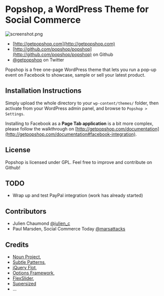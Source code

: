 # Popshop, a WordPress Theme for Social Commerce

![screenshot.png](https://github.com/popshop/popshop/raw/master/screenshot.png?v=1)

* [http://getpopshop.com](http://getpopshop.com)
* [http://github.com/popshop/popshop](http://github.com/popshop/popshop) on Github
* [@getpopshop](http://twitter.com/getpopshop) on Twitter


Popshop is a free one-page WordPress theme that lets you run a pop-up event on Facebook to showcase, sample or sell your latest product.

## Installation Instructions

Simply upload the whole directory to your `wp-content/themes/` folder, then activate from your WordPress admin panel, and browse to `Popshop > Settings`.

Installing to Facebook as a **Page Tab application** is a bit more complex, please follow the walkthrough on [http://getpopshop.com/documentation](http://getpopshop.com/documentation#facebook-integration).

## License
Popshop is licensed under GPL. Feel free to improve and contribute on Github!

## TODO
* Wrap up and test PayPal integration (work has already started)

## Contributors
* Julien Chaumond [@julien_c](http://twitter.com/julien_c)
* Paul Marsden, Social Commerce Today [@marsattacks](http://twitter.com/marsattacks)

## Credits 
* [Noun Project](http://thenounproject.com), 
* [Subtle Patterns](http://subtlepatterns.com/), 
* [jQuery Flot](http://code.google.com/p/flot/), 
* [Options Framework](http://wptheming.com/options-framework-theme/), 
* [FlexSlider](http://www.woothemes.com/flexslider/), 
* [Supersized](http://buildinternet.com/project/supersized/)
* ...
